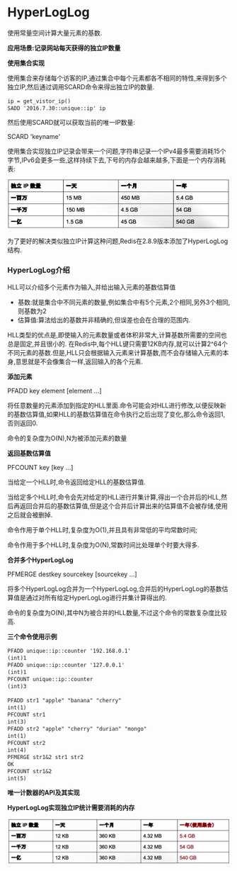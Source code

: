 # HyperLogLog

使用常量空间计算大量元素的基数.

**应用场景:记录网站每天获得的独立IP数量**

**使用集合实现**

使用集合来存储每个访客的IP,通过集合中每个元素都各不相同的特性,来得到多个独立IP,然后通过调用SCARD命令来得出独立IP的数量.

```
ip = get_vistor_ip()
SADD '2016.7.30::unique::ip' ip
```

然后使用SCARD就可以获取当前的唯一IP数量:

SCARD 'keyname'

使用集合实现独立IP记录会带来一个问题,字符串记录一个IPv4最多需要消耗15个字节,IPv6会更多一些,这样持续下去,下号的内存会越来越多,下面是一个内存消耗表:

![](/assets/Snip20160728_1.png)

为了更好的解决类似独立IP计算这种问题,Redis在2.8.9版本添加了HyperLogLog结构.

### HyperLogLog介绍

HLL可以介绍多个元素作为输入,并给出输入元素的基数估算值

* 基数:就是集合中不同元素的数量,例如集合中有5个元素,2个相同,另外3个相同,则基数为2
* 估算值:算法给出的基数并非精确的,但误差也会在合理的范围内.

HLL类型的优点是,即使输入的元素数量或者体积非常大,计算基数所需要的空间也总是固定,并且很小的.
在Redis中,每个HLL键只需要12KB内存,就可以计算2^64个不同元素的基数.但是,HLL只会根据输入元素来计算基数,而不会存储输入元素的本身,意思就是不会像集合一样,返回输入的各个元素.

**添加元素**

PFADD key element \[element ...\]

将任意数量的元素添加到指定的HLL里面.命令可能会对HLL进行修改,以便反映新的基数估算值,如果HLL的基数估算值在命令执行之后出现了变化,那么命令返回1,否则返回0.

命令的复杂度为O\(N\),N为被添加元素的数量

**返回基数估算值**

PFCOUNT key \[key ...\]

当给定一个HLL时,命令返回给定HLL的基数估算值.

当给定多个HLL时,命令会先对给定的HLL进行并集计算,得出一个合并后的HLL,然后再返回合并后的基数估算值,但是这个合并后计算出来的估算值不会被存储,使用之后就会被删掉.

命令作用于单个HLL时,复杂度为O\(1\),并且具有非常低的平均常数时间;

命令作用于多个HLL时,复杂度为O\(N\),常数时间比处理单个时要大得多.

**合并多个HyperLogLog**

PFMERGE destkey sourcekey \[sourcekey ...\]

将多个HyperLogLog合并为一个HyperLogLog,合并后的HyperLogLog的基数估算值是通过对所有给定HyperLogLog进行并集计算得出的.

命令的复杂度为O\(N\),其中N为被合并的HLL数量,不过这个命令的常数复杂度比较高.

**三个命令使用示例**

```
PFADD unique::ip::counter '192.168.0.1'
(int)1
PFADD unique::ip::counter '127.0.0.1'
(int)1
PFCOUNT unique::ip::counter
(int)3

PFADD str1 "apple" "banana" "cherry"
int(1)
PFCOUNT str1
int(3)
PFADD str2 "apple" "cherry" "durian" "mongo"
int(1)
PFCOUNT str2
int(4)
PFMERGE str1&2 str1 str2
OK
PFCOUNT str1&2
int(5)
```

**唯一计数器的API及其实现**



**HyperLogLog实现独立IP统计需要消耗的内存**

![](/assets/Snip20160728_2.png)

